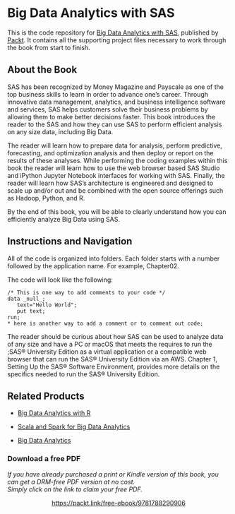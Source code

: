 # Big Data Analytics with SAS
This is the code repository for [Big Data Analytics with SAS](https://www.packtpub.com/big-data-and-business-intelligence/big-data-analytics-sas?utm_source=github&utm_medium=repository&utm_campaign=9781788290906), published by [Packt](https://www.packtpub.com/?utm_source=github). It contains all the supporting project files necessary to work through the book from start to finish.
## About the Book
SAS has been recognized by Money Magazine and Payscale as one of the top business skills to learn in order to advance one’s career. Through innovative data management, analytics, and business intelligence software and services, SAS helps customers solve their business problems by allowing them to make better decisions faster. This book introduces the reader to the SAS and how they can use SAS to perform efficient analysis on any size data, including Big Data.

The reader will learn how to prepare data for analysis, perform predictive, forecasting, and optimization analysis and then deploy or report on the results of these analyses. While performing the coding examples within this book the reader will learn how to use the web browser based SAS Studio and iPython Jupyter Notebook interfaces for working with SAS. Finally, the reader will learn how SAS’s architecture is engineered and designed to scale up and/or out and be combined with the open source offerings such as Hadoop, Python, and R.

By the end of this book, you will be able to clearly understand how you can efficiently analyze Big Data using SAS.

## Instructions and Navigation
All of the code is organized into folders. Each folder starts with a number followed by the application name. For example, Chapter02.



The code will look like the following:
```
/* This is one way to add comments to your code */
data _null_;
   text="Hello World";
   put text;
run;
* here is another way to add a comment or to comment out code;
```

The reader should be curious about how SAS can be used to analyze data of any size and have a PC or macOS that meets the requires to run the ;SAS® University Edition as a virtual application or a compatible web browser that can run the SAS® University Edition via an AWS. Chapter 1, Setting Up the SAS® Software Environment, provides more details on the specifics needed to run the SAS® University Edition.

## Related Products
* [Big Data Analytics with R](https://www.packtpub.com/big-data-and-business-intelligence/big-data-analytics-r?utm_source=github&utm_medium=repository&utm_campaign=9781786466457)

* [Scala and Spark for Big Data Analytics](https://www.packtpub.com/big-data-and-business-intelligence/scala-and-spark-big-data-analytics?utm_source=github&utm_medium=repository&utm_campaign=9781785280849)

* [Big Data Analytics](https://www.packtpub.com/big-data-and-business-intelligence/big-data-analytics?utm_source=github&utm_medium=repository&utm_campaign=9781785884696)
### Download a free PDF

 <i>If you have already purchased a print or Kindle version of this book, you can get a DRM-free PDF version at no cost.<br>Simply click on the link to claim your free PDF.</i>
<p align="center"> <a href="https://packt.link/free-ebook/9781788290906">https://packt.link/free-ebook/9781788290906 </a> </p>